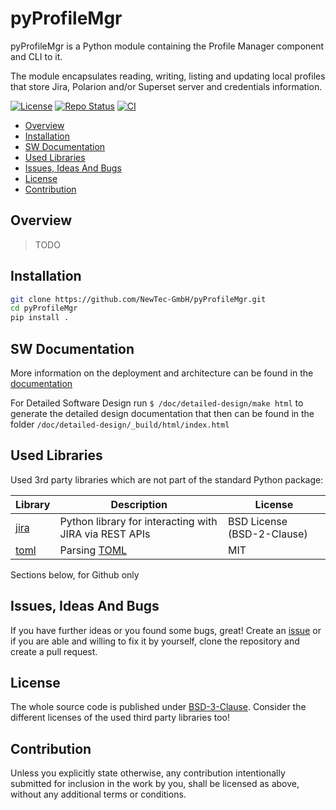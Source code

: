 # pyProfileMgr <!-- omit in toc -->

pyProfileMgr is a Python module containing the Profile Manager component and CLI to it.

The module encapsulates reading, writing, listing and updating local profiles that store
Jira, Polarion and/or Superset server and credentials information.

[![License](https://img.shields.io/badge/license-bsd-3.svg)](https://choosealicense.com/licenses/bsd-3-clause/) [![Repo Status](https://www.repostatus.org/badges/latest/wip.svg)](https://www.repostatus.org/#wip) [![CI](https://github.com/NewTec-GmbH/pyProfileMgr/actions/workflows/test.yml/badge.svg)](https://github.com/NewTec-GmbH/pyProfileMgr/actions/workflows/test.yml)

- [Overview](#overview)
- [Installation](#installation)
- [SW Documentation](#sw-documentation)
- [Used Libraries](#used-libraries)
- [Issues, Ideas And Bugs](#issues-ideas-and-bugs)
- [License](#license)
- [Contribution](#contribution)

## Overview

>TODO

## Installation

```bash
git clone https://github.com/NewTec-GmbH/pyProfileMgr.git
cd pyProfileMgr
pip install .
```

## SW Documentation

More information on the deployment and architecture can be found in the [documentation](./doc/README.md)

For Detailed Software Design run `$ /doc/detailed-design/make html` to generate the detailed design documentation that then can be found
in the folder `/doc/detailed-design/_build/html/index.html`

## Used Libraries

Used 3rd party libraries which are not part of the standard Python package:

| Library | Description | License |
| ------- | ----------- | ------- |
| [jira](https://pypi.org/project/jira/) | Python library for interacting with JIRA via REST APIs | BSD License (BSD-2-Clause) |
| [toml](https://github.com/uiri/toml) | Parsing [TOML](https://en.wikipedia.org/wiki/TOML) | MIT |

Sections below, for Github only

## Issues, Ideas And Bugs

If you have further ideas or you found some bugs, great! Create an [issue](https://github.com/NewTec-GmbH/pyProfileMgr/issues) or if you are able and willing to fix it by yourself, clone the repository and create a pull request.

## License

The whole source code is published under [BSD-3-Clause](https://github.com/NewTec-GmbH/pyProfileMgr/blob/main/LICENSE).
Consider the different licenses of the used third party libraries too!

## Contribution

Unless you explicitly state otherwise, any contribution intentionally submitted for inclusion in the work by you, shall be licensed as above, without any additional terms or conditions.

